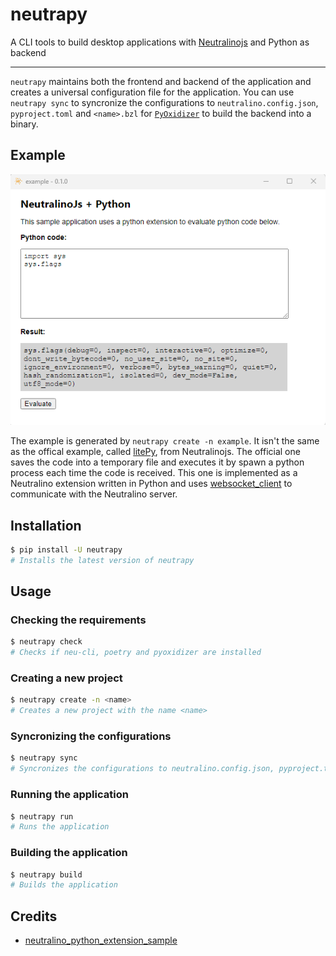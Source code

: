 # neutrapy

A CLI tools to build desktop applications with [Neutralinojs][1] and Python as backend
<hr />

`neutrapy` maintains both the frontend and backend of the application and creates a universal configuration file for the application. You can use `neutrapy sync` to syncronize the configurations to `neutralino.config.json`, `pyproject.toml` and `<name>.bzl` for [`PyOxidizer`][3] to build the backend into a binary.

## Example

![example](./example.png)

The example is generated by `neutrapy create -n example`. It isn't the same as the offical example, called [litePy][4], from Neutralinojs. The official one saves the code into a temporary file and executes it by spawn a python process each time the code is received. This one is implemented as a Neutralino extension written in Python and uses [websocket_client][5] to communicate with the Neutralino server.

## Installation

```bash
$ pip install -U neutrapy
# Installs the latest version of neutrapy
```

## Usage

### Checking the requirements

```bash
$ neutrapy check
# Checks if neu-cli, poetry and pyoxidizer are installed
```

### Creating a new project

```bash
$ neutrapy create -n <name>
# Creates a new project with the name <name>
```

### Syncronizing the configurations

```bash
$ neutrapy sync
# Syncronizes the configurations to neutralino.config.json, pyproject.toml and <name>.bzl
```

### Running the application

```bash
$ neutrapy run
# Runs the application
```

### Building the application

```bash
$ neutrapy build
# Builds the application
```

## Credits

- [neutralino_python_extension_sample][2]

[1]: https://neutralino.js.org/
[2]: https://github.com/danidre14/neutralino_python_extension_sample
[3]: https://github.com/indygreg/PyOxidizer
[4]: https://github.com/codezri/litepy
[5]: https://github.com/websocket-client/websocket-client
